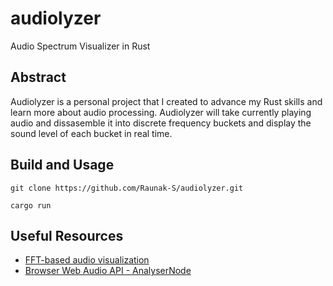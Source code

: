 # audiolyzer
Audio Spectrum Visualizer in Rust

## Abstract

Audiolyzer is a personal project that I created to advance my Rust skills and learn more about audio processing. Audiolyzer will take currently playing audio and dissasemble it into discrete frequency buckets and display the sound level of each bucket in real time.

## Build and Usage

```
git clone https://github.com/Raunak-S/audiolyzer.git

cargo run
```

## Useful Resources

- [FFT-based audio visualization](https://dlbeer.co.nz/articles/fftvis.html)
- [Browser Web Audio API - AnalyserNode](https://webaudio.github.io/web-audio-api/#AnalyserNode)